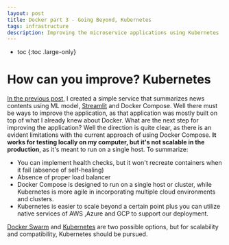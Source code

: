 ```yaml
---
layout: post
title: Docker part 3 - Going Beyond, Kubernetes
tags: infrastructure
description: Improving the microservice applications using Kubernetes
---
```


* toc
{:toc .large-only}


# How can you improve? Kubernetes

[In the previous post](https://chophilip21.github.io/docker_part1/), I created a simple service that summarizes news contents using ML model, [Streamlit](https://streamlit.io/) and Docker Compose. Well there must be ways to improve the application, as that application was mostly built on top of what I already knew about Docker. What are the next step for improving the application? Well the direction is quite clear, as there is an evident limitations with the current approach of using Docker Compose. **It works for testing locally on my computer, but it's not scalable in the production**, as it's meant to run on a single host. To summarize:

- You can implement health checks, but it won't recreate containers when it fail (absence of self-healing)
- Absence of proper load balancer
- Docker Compose is designed to run on a single host or cluster, while Kubernetes is more agile in incorporating multiple cloud environments and clusters.
- Kubernetes is easier to scale beyond a certain point plus you can utilize native services of AWS ,Azure and GCP to support our deployment.

[Docker Swarm](https://docs.docker.com/engine/swarm/) and [Kubernetes](https://kubernetes.io/) are two possible options, but for scalability and compatibility, Kubernetes should be pursued. 
